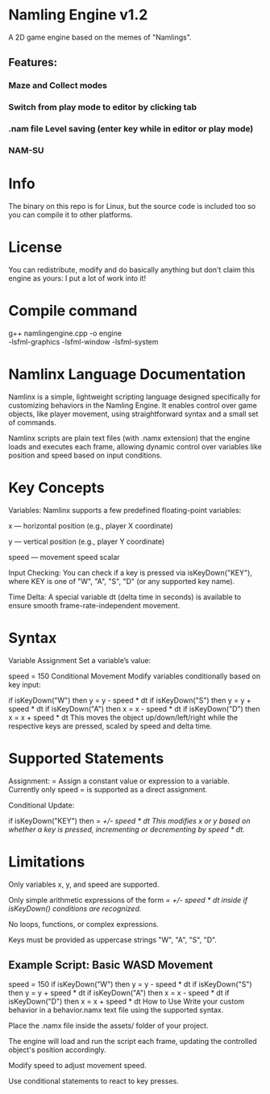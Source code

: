 # Namling Engine v1.2
A 2D game engine based on the memes of "Namlings".
## Features:
### Maze and Collect modes
### Switch from play mode to editor by clicking tab
### .nam file Level saving (enter key while in editor or play mode)
### NAM-SU

# Info
The binary on this repo is for Linux, but the source code is included too so you can compile it to other platforms.

# License
You can redistribute, modify and do basically anything but don't claim this engine as yours: I put a lot of work into it!

# Compile command
g++ namlingengine.cpp -o engine \
    -lsfml-graphics -lsfml-window -lsfml-system

# Namlinx Language Documentation

Namlinx is a simple, lightweight scripting language designed specifically for customizing behaviors in the Namling Engine. It enables control over game objects, like player movement, using straightforward syntax and a small set of commands.

Namlinx scripts are plain text files (with .namx extension) that the engine loads and executes each frame, allowing dynamic control over variables like position and speed based on input conditions.

# Key Concepts
Variables: Namlinx supports a few predefined floating-point variables:

x — horizontal position (e.g., player X coordinate)

y — vertical position (e.g., player Y coordinate)

speed — movement speed scalar

Input Checking: You can check if a key is pressed via isKeyDown("KEY"), where KEY is one of "W", "A", "S", "D" (or any supported key name).

Time Delta: A special variable dt (delta time in seconds) is available to ensure smooth frame-rate-independent movement.

# Syntax
Variable Assignment
Set a variable’s value:


speed = 150
Conditional Movement
Modify variables conditionally based on key input:


if isKeyDown("W") then y = y - speed * dt
if isKeyDown("S") then y = y + speed * dt
if isKeyDown("A") then x = x - speed * dt
if isKeyDown("D") then x = x + speed * dt
This moves the object up/down/left/right while the respective keys are pressed, scaled by speed and delta time.

# Supported Statements
Assignment: <variable> = <value>
Assign a constant value or expression to a variable. Currently only speed = <number> is supported as a direct assignment.

Conditional Update:


if isKeyDown("KEY") then <var> = <var> +/- speed * dt
This modifies x or y based on whether a key is pressed, incrementing or decrementing by speed * dt.

# Limitations
Only variables x, y, and speed are supported.

Only simple arithmetic expressions of the form <var> = <var> +/- speed * dt inside if isKeyDown() conditions are recognized.

No loops, functions, or complex expressions.

Keys must be provided as uppercase strings "W", "A", "S", "D".

## Example Script: Basic WASD Movement
speed = 150
if isKeyDown("W") then y = y - speed * dt
if isKeyDown("S") then y = y + speed * dt
if isKeyDown("A") then x = x - speed * dt
if isKeyDown("D") then x = x + speed * dt
How to Use
Write your custom behavior in a behavior.namx text file using the supported syntax.

Place the .namx file inside the assets/ folder of your project.

The engine will load and run the script each frame, updating the controlled object's position accordingly.

Modify speed to adjust movement speed.

Use conditional statements to react to key presses.

